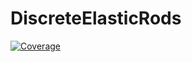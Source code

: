 # DiscreteElasticRods

[![Coverage](https://codecov.io/gh/jamesgabbard/DiscreteElasticRods.jl/branch/master/graph/badge.svg)](https://codecov.io/gh/jamesgabbard/DiscreteElasticRods.jl)
